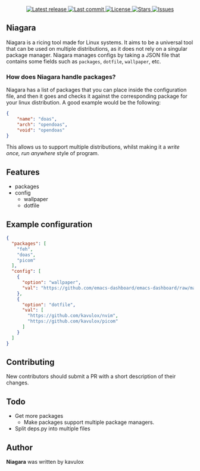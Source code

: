 <div align="center">

<p>
    <a href="https://github.com/ArtixLabs/Niagara/releases/latest">
      <img alt="Latest release" src="https://img.shields.io/github/v/release/ArtixLabs/Niagara?style=for-the-badge&logo=starship&color=C9CBFF&logoColor=D9E0EE&labelColor=302D41" />
    </a>
    <a href="https://github.com/ArtixLabs/Niagara/pulse">
      <img alt="Last commit" src="https://img.shields.io/github/last-commit/ArtixLabs/Niagara?style=for-the-badge&logo=starship&color=8bd5ca&logoColor=D9E0EE&labelColor=302D41"/>
    </a>
    <a href="https://github.com/ArtixLabs/Niagara/blob/master/LICENSE">
      <img alt="License" src="https://img.shields.io/github/license/ArtixLabs/Niagara?style=for-the-badge&logo=starship&color=ee999f&logoColor=D9E0EE&labelColor=302D41" />
    </a>
    <a href="https://github.com/ArtixLabs/Niagara/stargazers">
      <img alt="Stars" src="https://img.shields.io/github/stars/ArtixLabs/Niagara?style=for-the-badge&logo=starship&color=c69ff5&logoColor=D9E0EE&labelColor=302D41" />
    </a>
    <a href="https://github.com/ArtixLabs/Niagara/issues">
      <img alt="Issues" src="https://img.shields.io/github/issues/ArtixLabs/Niagara?style=for-the-badge&logo=bilibili&color=F5E0DC&logoColor=D9E0EE&labelColor=302D41" />
    </a>
</div>

## Niagara

Niagara is a ricing tool made for Linux systems. It aims to be a universal tool that can be used on multiple distributions, as it does not rely on a singular package manager. Niagara manages configs by taking a JSON file that contains some fields such as `packages`, `dotfile`, `wallpaper`, etc. 

### How does Niagara handle packages?

Niagara has a list of packages that you can place inside the configuration file, and then it goes and checks it against the corresponding package for your linux distribution. A good example would be the following:

```json
{
    "name": "doas",
    "arch": "opendoas",
    "void": "opendoas"
}
```

This allows us to support multiple distributions, whilst making it a *write once, run anywhere* style of program.

## Features

- packages
- config
  - wallpaper
  - dotfile

## Example configuration

```json
{
  "packages": [
    "feh",
    "doas",
    "picom"
  ],
  "config": [
    {
      "option": "wallpaper",
      "val": "https://github.com/emacs-dashboard/emacs-dashboard/raw/master/banners/emacs.png"
    },
    {
      "option": "dotfile",
      "val": [
        "https://github.com/kavulox/nvim",
        "https://github.com/kavulox/picom"
      ]
    }
  ]
}
```

## Contributing

New contributors should submit a PR with a short description of their changes.

## Todo

- Get more packages 
  - Make packages support multiple package managers.
- Split deps.py into multiple files 

## Author

**Niagara** was written by kavulox
